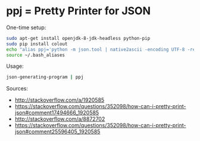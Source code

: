 # ppj = Pretty Printer for JSON

One-time setup:

```bash
sudo apt-get install openjdk-8-jdk-headless python-pip
sudo pip install colout
echo "alias ppj='python -m json.tool | native2ascii -encoding UTF-8 -reverse | colout -t json'" >> ~/.bash_aliases
source ~/.bash_aliases
```

Usage:

```bash
json-generating-program | ppj
```

Sources:

- http://stackoverflow.com/a/1920585
- https://stackoverflow.com/questions/352098/how-can-i-pretty-print-json#comment17494666_1920585
- http://stackoverflow.com/a/8872702
- https://stackoverflow.com/questions/352098/how-can-i-pretty-print-json#comment25596405_1920585
